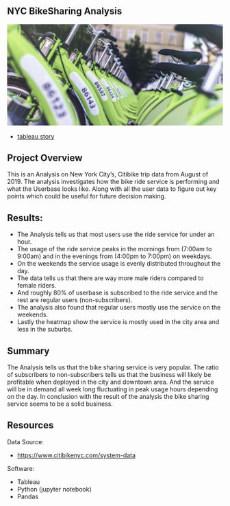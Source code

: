 ## NYC BikeSharing Analysis
 <img class='fit-picture' src="Resources/bike.jpg" > 


- [tableau story](https://public.tableau.com/app/profile/sumed.tamang/viz/NYCbikeSharingViz/NYCAnalysis)


## Project Overview
This is an Analysis on New York City’s, Citibike trip data from August of 2019. The analysis investigates how the bike ride service is performing and what the Userbase looks like. Along with all the user data to figure out key points which could be useful for future decision making.

## Results:
- The Analysis tells us that most users use the ride service for under an hour.
- The usage of the ride service peaks in the mornings from (7:00am to 9:00am) and in the evenings from (4:00pm to 7:00pm) on weekdays.
- On the weekends the service usage is evenly distributed throughout the day. 
- The data tells us that there are way more male riders compared to female riders.
- And roughly 80% of userbase is subscribed to the ride service and the rest are regular users (non-subscribers).
- The analysis also found that regular users mostly use the service on the weekends.
- Lastly the heatmap show the service is mostly used in the city area and less in the suburbs.

## Summary
The Analysis tells us that the bike sharing service is very popular. The ratio of subscribers to non-subscribers tells us that the business will likely be profitable when deployed in the city and downtown area. And the service will be in demand all week long fluctuating in peak usage hours depending on the day. In conclusion with the result of the analysis the bike sharing service seems to be a solid business.    

## Resources
Data Source:
- https://www.citibikenyc.com/system-data

Software:
- Tableau
- Python (jupyter notebook)
- Pandas
